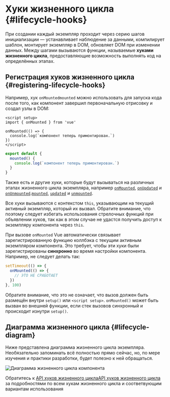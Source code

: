 # Хуки жизненного цикла {#lifecycle-hooks}

При создании каждый экземпляр проходит через серию шагов инициализации — устанавливает наблюдение за данными, компилирует шаблон, монтирует экземпляр в DOM, обновляет DOM при изменении данных. Между шагами вызываются функции, называемые **хуками жизненного цикла**, предоставляющие возможность выполнять код на определённых этапах.

## Регистрация хуков жизненного цикла {#registering-lifecycle-hooks}

Например, хук <span class="composition-api">`onMounted`</span><span class="options-api">`mounted`</span> можно использовать для запуска кода после того, как компонент завершил первоначальную отрисовку и создал узлы в DOM:

<div class="composition-api">

```vue
<script setup>
import { onMounted } from 'vue'

onMounted(() => {
  console.log(`компонент теперь примонтирован.`)
})
</script>
```

</div>
<div class="options-api">

```js
export default {
  mounted() {
    console.log(`компонент теперь примонтирован.`)
  }
}
```

</div>

Также есть и другие хуки, которые будут вызываться на различных этапах жизненного цикла экземпляра, например <span class="composition-api">[`onMounted`](/api/composition-api-lifecycle#onmounted), [`onUpdated`](/api/composition-api-lifecycle#onupdated) и [`onUnmounted`](/api/composition-api-lifecycle#onunmounted).</span><span class="options-api">[`mounted`](/api/options-lifecycle#mounted), [`updated`](/api/options-lifecycle#updated) и [`unmounted`](/api/options-lifecycle#unmounted).</span>

<div class="options-api">

Все хуки вызываются с контекстом `this`, указывающим на текущий активный экземпляр, который их вызвал. Обратите внимание, что поэтому следует избегать использования стрелочных функций при объявлении хуков, так как в этом случае не удастся получить доступ к экземпляру компонента через `this`.

</div>

<div class="composition-api">

При вызове `onMounted` Vue автоматически связывает зарегистрированную функцию коллбэка с текущим активным экземпляром компонента. Это требует, чтобы эти хуки были зарегистрированы **синхронно** во время настройки компонента. Например, не следует делать так:

```js
setTimeout(() => {
  onMounted(() => {
    // ЭТО НЕ СРАБОТАЕТ
  })
}, 100)
```

Обратите внимание, что это не означает, что вызов должен быть размещён внутри `setup()` или `<script setup>`. `onMounted()` может быть вызван во внешней функции, если стек вызовов синхронный и происходит изнутри `setup()`.

</div>

## Диаграмма жизненного цикла {#lifecycle-diagram}

Ниже представлена диаграмма жизненного цикла экземпляра. Необязательно запоминать всё полностью прямо сейчас, но, по мере изучения и практики разработки, будет полезно к ней обращаться.

![Диаграмма жизненного цикла компонента](./images/lifecycle.png)

<!-- https://www.figma.com/file/Xw3UeNMOralY6NV7gSjWdS/Vue-Lifecycle -->

Обратитесь к <span class="composition-api">[API хуков жизненного цикла](/api/composition-api-lifecycle)</span><span class="options-api">[API хуков жизненного цикла](/api/options-lifecycle)</span> за подробностями по всем хукам жизненного цикла и соответвующим вариантам использования
